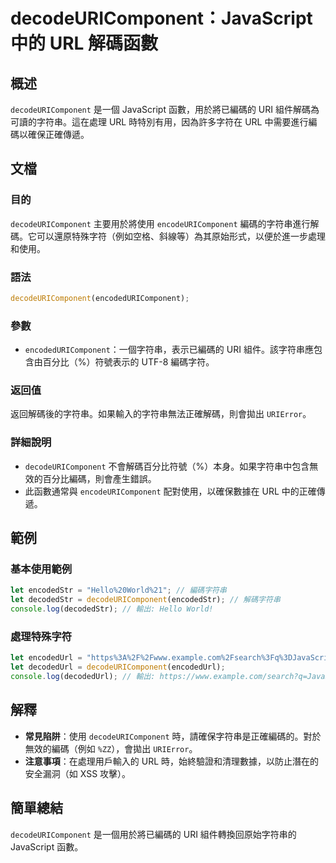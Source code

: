 <!--
Meta Description: # decodeURIComponent：JavaScript 中的 URL 解碼函數 ## 概述 `decodeURIComponent` 是一個 JavaScript 函數，用於將已編碼的 URI 組件解碼為可讀的字符串。這在處理 URL 時特別有用，因為許多字符在 URL 中需要進行編碼以確保...
Meta Keywords: decodeuricomponent, javascript, url, let, uri
-->

# decodeURIComponent：JavaScript 中的 URL 解碼函數

## 概述
`decodeURIComponent` 是一個 JavaScript 函數，用於將已編碼的 URI 組件解碼為可讀的字符串。這在處理 URL 時特別有用，因為許多字符在 URL 中需要進行編碼以確保正確傳遞。

## 文檔
### 目的
`decodeURIComponent` 主要用於將使用 `encodeURIComponent` 編碼的字符串進行解碼。它可以還原特殊字符（例如空格、斜線等）為其原始形式，以便於進一步處理和使用。

### 語法
```javascript
decodeURIComponent(encodedURIComponent);
```

### 參數
- `encodedURIComponent`：一個字符串，表示已編碼的 URI 組件。該字符串應包含由百分比（%）符號表示的 UTF-8 編碼字符。

### 返回值
返回解碼後的字符串。如果輸入的字符串無法正確解碼，則會拋出 `URIError`。

### 詳細說明
- `decodeURIComponent` 不會解碼百分比符號（%）本身。如果字符串中包含無效的百分比編碼，則會產生錯誤。
- 此函數通常與 `encodeURIComponent` 配對使用，以確保數據在 URL 中的正確傳遞。

## 範例
### 基本使用範例
```javascript
let encodedStr = "Hello%20World%21"; // 編碼字符串
let decodedStr = decodeURIComponent(encodedStr); // 解碼字符串
console.log(decodedStr); // 輸出: Hello World!
```

### 處理特殊字符
```javascript
let encodedUrl = "https%3A%2F%2Fwww.example.com%2Fsearch%3Fq%3DJavaScript%20%26%20SEO";
let decodedUrl = decodeURIComponent(encodedUrl);
console.log(decodedUrl); // 輸出: https://www.example.com/search?q=JavaScript & SEO
```

## 解釋
- **常見陷阱**：使用 `decodeURIComponent` 時，請確保字符串是正確編碼的。對於無效的編碼（例如 `%ZZ`），會拋出 `URIError`。
- **注意事項**：在處理用戶輸入的 URL 時，始終驗證和清理數據，以防止潛在的安全漏洞（如 XSS 攻擊）。

## 簡單總結
`decodeURIComponent` 是一個用於將已編碼的 URI 組件轉換回原始字符串的 JavaScript 函數。